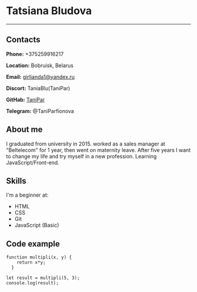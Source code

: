 # Tatsiana Bludova
---
## Contacts
**Phone:** +375259916217

**Location:** Bobruisk, Belarus 

**Email:** <girlianda1@yandex.ru>

**Discort:** TaniaBlu(TaniPar)

**GitHab:** [TaniPar](https://github.com/TaniPar)

**Telegram:** @TaniParfionova
## About me
I graduated from university in 2015. worked as a sales manager at "Beltelecom" for 1 year, then went on maternity leave. After five years I want to change my life and try myself in a new profession. Learning JavaScript/Front-end.
	
## Skills
I'm a beginner at:

- HTML
- CSS
- Git
- JavaScript (Basic)
## Code example
```
function multipli(x, y) {
    return x*y;
  }
  
let result = multipli(5, 3);
console.log(result);

```   

